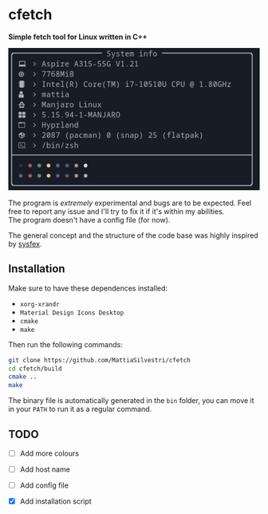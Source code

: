 # cfetch
**Simple fetch tool for Linux written in C++**

![](./resources/showoff.png)


The program is _extremely_ experimental and bugs are to be expected. Feel free to
report any issue and I'll try to fix it if it's within my abilities.  
The program doesn't have a config file (for now).  

The general concept and the structure of the code base was highly inspired by
[sysfex](https://github.com/mehedirm6244/sysfex). 

## Installation
Make sure to have these dependences installed:
- `xorg-xrandr`
- `Material Design Icons Desktop`
- `cmake`
- `make`

Then run the following commands:

``` sh
git clone https://github.com/MattiaSilvestri/cfetch
cd cfetch/build
cmake ..
make
```

The binary file is automatically generated in the `bin` folder, you can move it
in your `PATH` to run it as a regular command.

## TODO
- [ ] Add more colours
- [ ] Add host name
- [ ] Add config file
- [x] Add installation script


